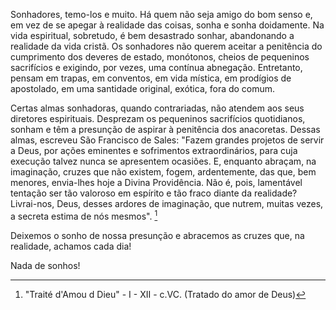 Sonhadores, temo-los e muito. Há quem não seja amigo do bom senso e, em vez de se apegar à realidade das coisas, sonha e sonha doidamente. Na vida espiritual, sobretudo, é bem desastrado sonhar, abandonando a realidade da vida cristã. Os sonhadores não querem aceitar a penitência do cumprimento dos deveres de estado, monótonos, cheios de pequeninos sacrifícios e exigindo, por vezes, uma contínua abnegação. Entretanto, pensam em trapas, em conventos, em vida mística, em prodígios de apostolado, em uma santidade original, exótica, fora do comum.

Certas almas sonhadoras, quando contrariadas, não atendem aos seus diretores espirituais. Desprezam os pequeninos sacrifícios quotidianos, sonham e têm a presunção de aspirar à penitência dos anacoretas. Dessas almas, escreveu São Francisco de Sales: "Fazem grandes projetos de servir a Deus, por ações eminentes e sofrimentos extraordinários, para cuja execução talvez nunca se apresentem ocasiões. E, enquanto abraçam, na imaginação, cruzes que não existem, fogem, ardentemente, das que, bem menores, envia-lhes hoje a Divina Providência. Não é, pois, lamentável tentação ser tão valoroso em espírito e tão fraco diante da realidade? Livrai-nos, Deus, desses ardores de imaginação, que nutrem, muitas vezes, a secreta estima de nós mesmos". [^1]

Deixemos o sonho de nossa presunção e abracemos as cruzes que, na realidade, achamos cada dia!

Nada de sonhos!

[^1]: "Traité d'Amou d Dieu" - I - XII - c.VC. (Tratado do amor de Deus)